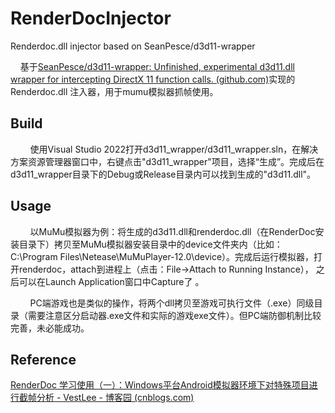 # RenderDocInjector

Renderdoc.dll injector based on SeanPesce/d3d11-wrapper

    基于[SeanPesce/d3d11-wrapper: Unfinished, experimental d3d11.dll wrapper for intercepting DirectX 11 function calls. (github.com)](https://github.com/SeanPesce/d3d11-wrapper)实现的Renderdoc.dll 注入器，用于mumu模拟器抓帧使用。

## Build

        使用Visual Studio 2022打开d3d11_wrapper/d3d11_wrapper.sln，在解决方案资源管理器窗口中，右键点击"d3d11_wrapper"项目，选择“生成”。完成后在d3d11_wrapper目录下的Debug或Release目录内可以找到生成的"d3d11.dll"。

## Usage

        以MuMu模拟器为例：将生成的d3d11.dll和renderdoc.dll（在RenderDoc安装目录下）拷贝至MuMu模拟器安装目录中的device文件夹内（比如：C:\Program Files\Netease\MuMuPlayer-12.0\device）。完成后运行模拟器，打开renderdoc，attach到进程上（点击：File->Attach to Running Instance）， 之后可以在Launch Application窗口中Capture了 。

        PC端游戏也是类似的操作，将两个dll拷贝至游戏可执行文件（.exe）同级目录（需要注意区分启动器.exe文件和实际的游戏exe文件）。但PC端防御机制比较完善，未必能成功。



## Reference

[RenderDoc 学习使用（一）：Windows平台Android模拟器环境下对特殊项目进行截帧分析 - VestLee - 博客园 (cnblogs.com)](https://www.cnblogs.com/vestlee/p/17003036.html)
